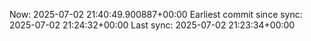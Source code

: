 Now: 2025-07-02 21:40:49.900887+00:00 Earliest commit since sync: 2025-07-02 21:24:32+00:00 Last sync: 2025-07-02 21:23:34+00:00
